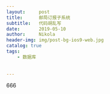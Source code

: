 ```yaml
---
layout:     post
title:      邮局订报子系统
subtitle:   代码胡乱写
date:       2019-05-10
author:     Nikola
header-img: img/post-bg-ios9-web.jpg
catalog: true
tags:
    - 数据库
    
    
---
```


666